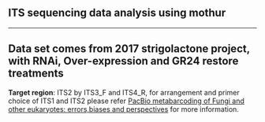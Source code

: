 ##                               ITS sequencing data analysis using mothur

---
Data set comes from 2017 strigolactone project, with RNAi, Over-expression and GR24 restore treatments
---

**Target region**: ITS2 by ITS3_F and ITS4_R, for arrangement and primer choice of ITS1 and ITS2 please refer [PacBio metabarcoding of Fungi and other eukaryotes: errors,biases and perspectives](https://nph.onlinelibrary.wiley.com/doi/epdf/10.1111/nph.14776) for more information.
